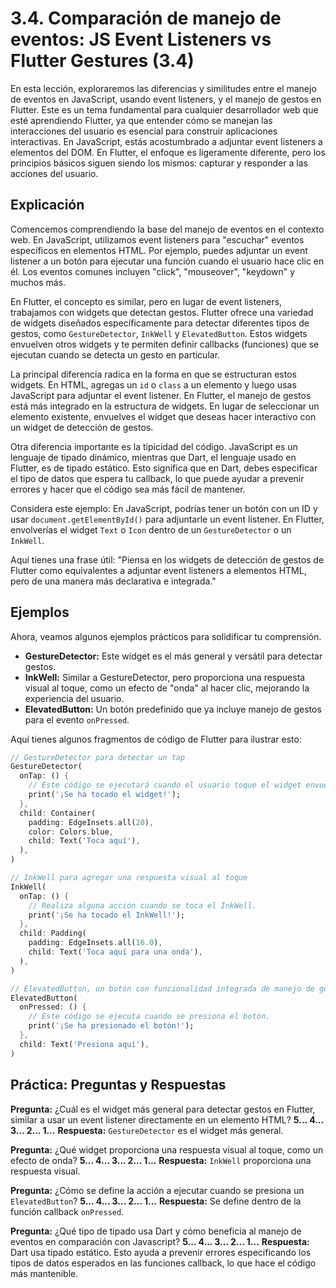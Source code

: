 # 3.4. Comparación de manejo de eventos: JS Event Listeners vs Flutter Gestures (3.4)

En esta lección, exploraremos las diferencias y similitudes entre el manejo de eventos en JavaScript, usando event listeners, y el manejo de gestos en Flutter. Este es un tema fundamental para cualquier desarrollador web que esté aprendiendo Flutter, ya que entender cómo se manejan las interacciones del usuario es esencial para construir aplicaciones interactivas. En JavaScript, estás acostumbrado a adjuntar event listeners a elementos del DOM. En Flutter, el enfoque es ligeramente diferente, pero los principios básicos siguen siendo los mismos: capturar y responder a las acciones del usuario.

## Explicación

Comencemos comprendiendo la base del manejo de eventos en el contexto web. En JavaScript, utilizamos event listeners para "escuchar" eventos específicos en elementos HTML. Por ejemplo, puedes adjuntar un event listener a un botón para ejecutar una función cuando el usuario hace clic en él. Los eventos comunes incluyen "click", "mouseover", "keydown" y muchos más.

En Flutter, el concepto es similar, pero en lugar de event listeners, trabajamos con widgets que detectan gestos. Flutter ofrece una variedad de widgets diseñados específicamente para detectar diferentes tipos de gestos, como `GestureDetector`, `InkWell` y `ElevatedButton`. Estos widgets envuelven otros widgets y te permiten definir callbacks (funciones) que se ejecutan cuando se detecta un gesto en particular.

La principal diferencia radica en la forma en que se estructuran estos widgets. En HTML, agregas un `id` o `class` a un elemento y luego usas JavaScript para adjuntar el event listener. En Flutter, el manejo de gestos está más integrado en la estructura de widgets. En lugar de seleccionar un elemento existente, envuelves el widget que deseas hacer interactivo con un widget de detección de gestos.

Otra diferencia importante es la tipicidad del código. JavaScript es un lenguaje de tipado dinámico, mientras que Dart, el lenguaje usado en Flutter, es de tipado estático. Esto significa que en Dart, debes especificar el tipo de datos que espera tu callback, lo que puede ayudar a prevenir errores y hacer que el código sea más fácil de mantener.

Considera este ejemplo: En JavaScript, podrías tener un botón con un ID y usar `document.getElementById()` para adjuntarle un event listener. En Flutter, envolverías el widget `Text` o `Icon` dentro de un `GestureDetector` o un `InkWell`.

Aquí tienes una frase útil: "Piensa en los widgets de detección de gestos de Flutter como equivalentes a adjuntar event listeners a elementos HTML, pero de una manera más declarativa e integrada."

## Ejemplos

Ahora, veamos algunos ejemplos prácticos para solidificar tu comprensión.

*   **GestureDetector:** Este widget es el más general y versátil para detectar gestos.
*   **InkWell:** Similar a GestureDetector, pero proporciona una respuesta visual al toque, como un efecto de "onda" al hacer clic, mejorando la experiencia del usuario.
*   **ElevatedButton:** Un botón predefinido que ya incluye manejo de gestos para el evento `onPressed`.

Aquí tienes algunos fragmentos de código de Flutter para ilustrar esto:

```dart
// GestureDetector para detectar un tap
GestureDetector(
  onTap: () {
    // Este código se ejecutará cuando el usuario toque el widget envuelto.
    print('¡Se ha tocado el widget!');
  },
  child: Container(
    padding: EdgeInsets.all(20),
    color: Colors.blue,
    child: Text('Toca aquí'),
  ),
)
```

```dart
// InkWell para agregar una respuesta visual al toque
InkWell(
  onTap: () {
    // Realiza alguna acción cuando se toca el InkWell.
    print('¡Se ha tocado el InkWell!');
  },
  child: Padding(
    padding: EdgeInsets.all(16.0),
    child: Text('Toca aquí para una onda'),
  ),
)
```

```dart
// ElevatedButton, un botón con funcionalidad integrada de manejo de gestos
ElevatedButton(
  onPressed: () {
    // Este código se ejecuta cuando se presiona el botón.
    print('¡Se ha presionado el botón!');
  },
  child: Text('Presiona aquí'),
)
```

## Práctica: Preguntas y Respuestas

**Pregunta:** ¿Cuál es el widget más general para detectar gestos en Flutter, similar a usar un event listener directamente en un elemento HTML?
**5... 4... 3... 2... 1...**
**Respuesta:** `GestureDetector` es el widget más general.

**Pregunta:** ¿Qué widget proporciona una respuesta visual al toque, como un efecto de onda?
**5... 4... 3... 2... 1...**
**Respuesta:** `InkWell` proporciona una respuesta visual.

**Pregunta:** ¿Cómo se define la acción a ejecutar cuando se presiona un `ElevatedButton`?
**5... 4... 3... 2... 1...**
**Respuesta:** Se define dentro de la función callback `onPressed`.

**Pregunta:** ¿Qué tipo de tipado usa Dart y cómo beneficia al manejo de eventos en comparación con Javascript?
**5... 4... 3... 2... 1...**
**Respuesta:** Dart usa tipado estático. Esto ayuda a prevenir errores especificando los tipos de datos esperados en las funciones callback, lo que hace el código más mantenible.
